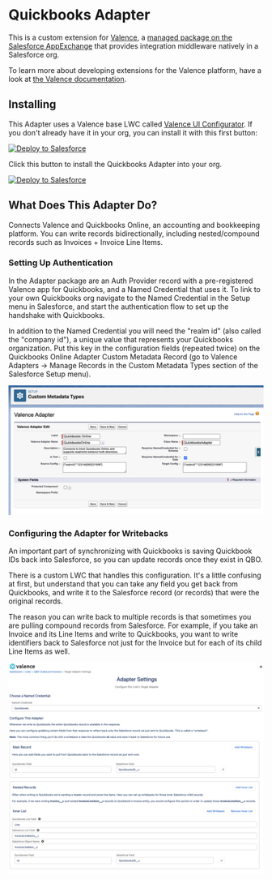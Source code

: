 # Quickbooks Adapter

This is a custom extension for <a href="https://valence.app">Valence</a>, a <a href="https://appexchange.salesforce.com/appxListingDetail?listingId=a0N3A00000EORP4UAP">managed package on the Salesforce AppExchange</a> that provides integration middleware natively in a Salesforce org.

To learn more about developing extensions for the Valence platform, have a look at <a href="https://docs.valence.app">the Valence documentation</a>.

## Installing

This Adapter uses a Valence base LWC called <a href="https://github.com/valence-filters/valence-ui-configurator">Valence UI Configurator</a>. If you don't already have it in your org, you can install it with this first button:

<a href="https://githubsfdeploy.herokuapp.com?owner=valence-filters&repo=ui-configurator-installer&ref=main">
  <img alt="Deploy to Salesforce"
       src="https://raw.githubusercontent.com/afawcett/githubsfdeploy/master/deploy.png">
</a>

Click this button to install the Quickbooks Adapter into your org.

<a href="https://githubsfdeploy.herokuapp.com?owner=valence-filters&repo=quickbooks-adapter&ref=main">
  <img alt="Deploy to Salesforce"
       src="https://raw.githubusercontent.com/afawcett/githubsfdeploy/master/deploy.png">
</a>

## What Does This Adapter Do?

Connects Valence and Quickbooks Online, an accounting and bookkeeping platform. You can write records bidirectionally, including nested/compound records such as Invoices + Invoice Line Items.

### Setting Up Authentication

In the Adapter package are an Auth Provider record with a pre-registered Valence app for Quickbooks, and a Named Credential that uses it. To link to your own Quickbooks org navigate to the Named Credential in the Setup menu in Salesforce, and start the authentication flow to set up the handshake with Quickbooks.

In addition to the Named Credential you will need the "realm id" (also called the "company id"), a unique value that represents your Quickbooks organization. Put this key in the configuration fields (repeated twice) on the Quickbooks Online Adapter Custom Metadata Record (go to Valence Adapters -> Manage Records in the Custom Metadata Types section of the Salesforce Setup menu).

![Adding your QBO Realm Id](/images/adding_the_realm_id.png)

### Configuring the Adapter for Writebacks

An important part of synchronizing with Quickbooks is saving Quickbook IDs back into Salesforce, so you can update records once they exist in QBO.

There is a custom LWC that handles this configuration. It's a little confusing at first, but understand that you can take any field you get back from Quickbooks, and write it to the Salesforce record (or records) that were the original records.

The reason you can write back to multiple records is that sometimes you are pulling compound records from Salesforce. For example, if you take an Invoice and its Line Items and write to Quickbooks, you want to write identifiers back to Salesforce not just for the Invoice but for each of its child Line Items as well.

![Here's what configuring the Adapter for writebacks looks like](/images/adapter_writeback_configuration.png)
